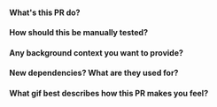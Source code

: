 #### What's this PR do?

#### How should this be manually tested?

#### Any background context you want to provide?

#### New dependencies? What are they used for?

#### What gif best describes how this PR makes you feel?
